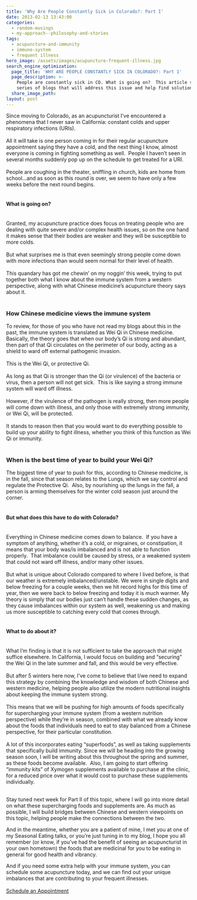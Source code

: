 ```yaml
---
title: 'Why Are People Constantly Sick in Colorado?: Part I'
date: 2013-02-13 13:43:00
categories:
  - random-musings
  - my-approach--philosophy-and-stories
tags:
  - acupuncture-and-immunity
  - immune-system
  - frequent illness
hero_image: /assets/images/acupuncture-frequent-illness.jpg
search_engine_optimization:
  page_title: 'WHY ARE PEOPLE CONSTANTLY SICK IN COLORADO?: Part 1'
  page_description: >-
    People are constantly sick in CO. What is going on?  This article starts a
    series of blogs that will address this issue and help find solutions.
  share_image_path:
layout: post
---
```


<div>Since moving to Colorado, as an acupuncturist I&rsquo;ve encountered a phenomena that I never saw in California: constant colds and upper respiratory infections (URIs).</div>

<div>&nbsp;</div>

<div>All it will take is one person coming in for their regular acupuncture appointment saying they have a cold, and the next thing I know, almost everyone is coming in fighting something as well.&nbsp; People I haven&rsquo;t seen in several months suddenly pop up on the schedule to get treated for a URI.&nbsp;</div>

<div>&nbsp;</div>

<div>People are coughing in the theater, sniffling in church, kids are home from school&hellip;and as soon as this round is over, we seem to have only a few weeks before the next round begins.</div>

<div>&nbsp;</div>

#### What is going on?

<div>&nbsp;</div>

<div>Granted, my acupuncture practice does focus on treating people who are dealing with quite severe and/or complex health issues, so on the one hand it makes sense that their bodies are weaker and they will be susceptible to more colds.</div>

<div>&nbsp;</div>

<div>But what surprises me is that even seemingly strong people come down with more infections than would seem normal for their level of health.</div>

<div>&nbsp;</div>

<div>This quandary has got me chewin&rsquo; on my noggin&rsquo; this week, trying to put together both what I know about the immune system from a western perspective, along with what Chinese medicine&rsquo;s acupuncture theory says about it.</div>

<div>&nbsp;</div>

### How Chinese medicine views the immune system

<div>To review, for those of you who have not read my blogs about this in the past, the immune system is translated as Wei Qi in Chinese medicine.&nbsp; Basically, the theory goes that when our body&rsquo;s Qi is strong and abundant, then part of that Qi circulates on the perimeter of our body, acting as a shield to ward off external pathogenic invasion.&nbsp;</div>

<div>&nbsp;</div>

<div>This is the Wei Qi, or protective Qi.&nbsp;</div>

<div>&nbsp;</div>

<div>As long as that Qi is stronger than the Qi (or virulence) of the bacteria or virus, then a person will not get sick.&nbsp; This is like saying a strong immune system will ward off illness.&nbsp;</div>

<div>&nbsp;</div>

<div>However, if the virulence of the pathogen is really strong, then more people will come down with illness, and only those with extremely strong immunity, or Wei Qi, will be protected.</div>

<div>&nbsp;</div>

<div>It stands to reason then that you would want to do everything possible to build up your ability to fight illness, whether you think of this function as Wei Qi or immunity.</div>

<div>&nbsp;</div>

### When is the best time of year to build your Wei Qi?

<div>The biggest time of year to push for this, according to Chinese medicine, is in the fall, since that season relates to the Lungs, which we say control and regulate the Protective Qi.&nbsp; Also, by nourishing up the lungs in the fall, a person is arming themselves for the winter cold season just around the corner.</div>

<div>&nbsp;</div>

#### But what does this have to do with Colorado?

<div>&nbsp;</div>

<div>Everything in Chinese medicine comes down to balance.&nbsp; If you have a symptom of anything, whether it&rsquo;s a cold, or migraines, or constipation, it means that your body was/is imbalanced and is not able to function properly.&nbsp; That imbalance could be caused by stress, or a weakened system that could not ward off illness, and/or many other issues.&nbsp;</div>

<div>&nbsp;</div>

<div>But what is unique about Colorado compared to where I lived before, is that our weather is extremely imbalanced/unstable. We were in single digits and below freezing for a couple weeks, then we hit record highs for this time of year, then we were back to below freezing and today it is much warmer. My theory is simply that our bodies just can&rsquo;t handle these sudden changes, as they cause imbalances within our system as well, weakening us and making us more susceptible to catching every cold that comes through.</div>

<div>&nbsp;</div>

#### What to do about it?

<div>&nbsp;</div>

<div>What I&rsquo;m finding is that it is not sufficient to take the approach that might suffice elsewhere. In California, I would focus on building and &ldquo;securing&rdquo; the Wei Qi in the late summer and fall, and this would be very effective.</div>

<div>&nbsp;</div>

<div>But after 5 winters here now, I&rsquo;ve come to believe that I/we need to expand this strategy by combining the knowledge and wisdom of both Chinese and western medicine, helping people also utilize the modern nutritional insights about keeping the immune system strong.</div>

<div>&nbsp;</div>

<div>This means that we will be pushing for high amounts of foods specifically for supercharging your immune system (from a western nutrition perspective) while they&rsquo;re in season, combined with what we already know about the foods that individuals need to eat to stay balanced from a Chinese perspective, for their particular constitution.&nbsp;</div>

<div>&nbsp;</div>

<div>A lot of this incorporates eating &ldquo;superfoods&rdquo;, as well as taking supplements that specifically build immunity. Since we will be heading into the growing season soon, I will be writing about this throughout the spring and summer, as these foods become available.&nbsp; Also, I am going to start offering &ldquo;immunity kits&rdquo; of Xymogen supplements available to purchase at the clinic, for a reduced price over what it would cost to purchase these supplements individually.</div>

<div>&nbsp;</div>

<div><p>Stay tuned next week for Part II of this topic, where I will go into more detail on what these supercharging foods and supplements are. As much as possible, I will build bridges between Chinese and western viewpoints on this topic, helping people make the connections between the two.</p><p>And in the meantime, whether you are a patient of mine, I met you at one of my Seasonal Eating talks, or you&rsquo;re just tuning in to my blog, I hope you all remember (or know, if you&rsquo;ve had the benefit of seeing an acupuncturist in your own hometown) the foods that are medicinal for you to be eating in general for good health and vibrancy.</p></div>

<div>And if you need some extra help with your immune system, you can schedule some acupuncture today, and we can find out your unique imbalances that are contributing to your frequent illnesses.</div>

<div class="align-to-center">&nbsp;</div>

<div class="align-to-center"><a class="call-to-action" data-cms-editor-link-style="undefined" href="/make-an-appointment/">Schedule an Appointment</a></div>

&nbsp;